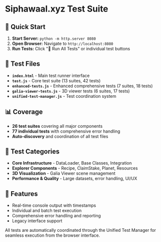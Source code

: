 # Siphawaal.xyz Test Suite

## 🚀 Quick Start
1. **Start Server:** `python -m http.server 8080`
2. **Open Browser:** Navigate to `http://localhost:8080`
3. **Run Tests:** Click "🚀 Run All Tests" or individual test buttons

## 📁 Test Files
- **`index.html`** - Main test runner interface
- **`test.js`** - Core test suite (13 suites, 42 tests)
- **`enhanced-tests.js`** - Enhanced comprehensive tests (7 suites, 18 tests)
- **`galia-viewer-tests.js`** - 3D viewer tests (6 suites, 17 tests)
- **`unified-test-manager.js`** - Test coordination system

## 📊 Coverage
- **26 test suites** covering all major components
- **77 individual tests** with comprehensive error handling
- **Auto-discovery** and coordination of all test files

## 🧪 Test Categories
- **Core Infrastructure** - DataLoader, Base Classes, Integration
- **Explorer Components** - Recipe, ClaimStake, Planet, Resources
- **3D Visualization** - Galia Viewer scene management
- **Performance & Quality** - Large datasets, error handling, UI/UX

## 🔧 Features
- Real-time console output with timestamps
- Individual and batch test execution
- Comprehensive error handling and reporting
- Legacy interface support

All tests are automatically coordinated through the Unified Test Manager for seamless execution from the browser interface.